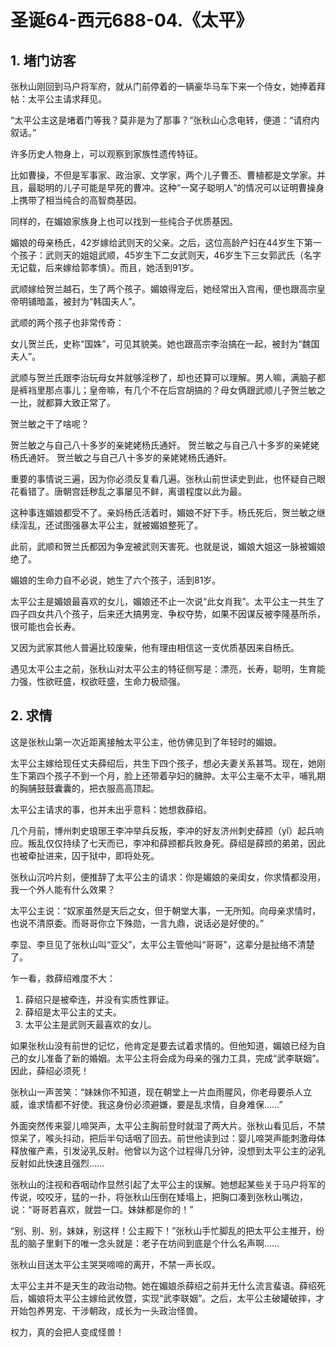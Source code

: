 # 圣诞64-西元688-04.《太平》

## 1. 堵门访客

张秋山刚回到马户将军府，就从门前停着的一辆豪华马车下来一个侍女，她捧着拜帖：太平公主请求拜见。

“太平公主这是堵着门等我？莫非是为了那事？”张秋山心念电转，便道：“请府内叙话。”

许多历史人物身上，可以观察到家族性遗传特征。

比如曹操，不但是军事家、政治家、文学家，两个儿子曹丕、曹植都是文学家。并且，最聪明的儿子可能是早死的曹冲。这种“一窝子聪明人”的情况可以证明曹操身上携带了相当纯合的高智商基因。

同样的，在媚娘家族身上也可以找到一些纯合子优质基因。

媚娘的母亲杨氏，42岁嫁给武则天的父亲。之后，这位高龄产妇在44岁生下第一个孩子：武则天的姐姐武顺，45岁生下二女武则天，46岁生下三女郭武氏（名字无记载，后来嫁给郭孝慎）。而且，她活到91岁。

武顺嫁给贺兰越石，生了两个孩子。媚娘得宠后，她经常出入宫闱，便也跟高宗皇帝明铺暗盖，被封为“韩国夫人”。

武顺的两个孩子也非常传奇：

女儿贺兰氏，史称“国姝”，可见其貌美。她也跟高宗李治搞在一起，被封为“魏国夫人”。

武顺与贺兰氏跟李治玩母女丼就够淫秽了，却也还算可以理解。男人嘛，满脑子都是裤裆里那点事儿；皇帝嘛，有几个不在后宫胡搞的？母女俩跟武顺儿子贺兰敏之一比，就都算大致正常了。

贺兰敏之干了啥呢？

贺兰敏之与自己八十多岁的亲姥姥杨氏通奸。
贺兰敏之与自己八十多岁的亲姥姥杨氏通奸。
贺兰敏之与自己八十多岁的亲姥姥杨氏通奸。

重要的事情说三遍，因为你必须反复看几遍。张秋山前世读史到此，也怀疑自己眼花看错了。唐朝宫廷秽乱之事屡见不鲜，离谱程度以此为最。

这种事连媚娘都受不了。亲妈杨氏活着时，媚娘不好下手。杨氏死后，贺兰敏之继续淫乱，还试图强暴太平公主，就被媚娘整死了。

此前，武顺和贺兰氏都因为争宠被武则天害死。也就是说，媚娘大姐这一脉被媚娘绝了。

媚娘的生命力自不必说，她生了六个孩子，活到81岁。

太平公主是媚娘最喜欢的女儿，媚娘还不止一次说“此女肖我”。太平公主一共生了四子四女共八个孩子，后来还大搞男宠、争权夺势，如果不因谋反被李隆基所杀，很可能也会长寿。

又因为武家其他人普遍比较废柴，他有理由相信这一支优质基因来自杨氏。

遇见太平公主之前，张秋山对太平公主的特征侧写是：漂亮，长寿，聪明，生育能力强，性欲旺盛，权欲旺盛，生命力极顽强。

## 2. 求情

这是张秋山第一次近距离接触太平公主，他仿佛见到了年轻时的媚娘。

太平公主嫁给现任丈夫薛绍后，共生下四个孩子，想必夫妻关系甚笃。现在，她刚生下第四个孩子不到一个月，脸上还带着孕妇的臃肿。太平公主毫不太平，哺乳期的胸脯鼓鼓囊囊的，把衣服高高顶起。

太平公主请求的事，也并未出乎意料：她想救薛绍。

几个月前，博州刺史琅琊王李冲举兵反叛，李冲的好友济州刺史薛𫖮（yǐ）起兵响应。叛乱仅仅持续了七天而已，李冲和薛𫖮都兵败身死。薛绍是薛𫖮的弟弟，因此也被牵扯进来，囚于狱中，即将处死。

张秋山沉吟片刻，便推辞了太平公主的请求：你是媚娘的亲闺女，你求情都没用，我一个外人能有什么效果？

太平公主说：“奴家虽然是天后之女，但于朝堂大事，一无所知。向母亲求情时，也说不清原委。而哥哥你立下殊勋，一言九鼎，说话必是好使的。”

李显、李旦见了张秋山叫“亚父”，太平公主管他叫“哥哥”，这辈分是扯络不清楚了。

乍一看，救薛绍难度不大：

1. 薛绍只是被牵连，并没有实质性罪证。
2. 薛绍是太平公主的丈夫。
3. 太平公主是武则天最喜欢的女儿。

如果张秋山没有前世的记忆，他肯定是要去试着求情的。但他知道，媚娘已经为自己的女儿准备了新的婚姻。太平公主将会成为母亲的强力工具，完成“武李联姻”。因此，薛绍必须死！

张秋山一声苦笑：“妹妹你不知道，现在朝堂上一片血雨腥风，你老母要杀人立威，谁求情都不好使。我这身份必须避嫌，要是乱求情，自身难保……”

外面突然传来婴儿啼哭声，太平公主胸前登时就湿了两大片。张秋山看见后，不禁惊呆了，喉头抖动，把后半句话咽了回去。前世他读到过：婴儿啼哭声能刺激母体释放催产素，引发泌乳反射。他曾以为这个过程得几分钟，没想到太平公主的泌乳反射如此快速且强烈……

张秋山的注视和吞咽动作显然引起了太平公主的误解。她想起某些关于马户将军的传说，咬咬牙，猛的一扑，将张秋山压倒在矮塌上，把胸口凑到张秋山嘴边，说：“哥哥若喜欢，就尝一口。妹妹都是你的！”

“别、别、别，妹妹，别这样！公主殿下！”张秋山手忙脚乱的把太平公主推开，纷乱的脑子里剩下的唯一念头就是：老子在坊间到底是个什么名声啊……

张秋山目送太平公主哭哭啼啼的离开，不禁一声长叹。

太平公主并不是天生的政治动物。她在媚娘杀薛绍之前并无什么流言蜚语。薛绍死后，媚娘将太平公主嫁给武攸暨，实现“武李联姻”。之后，太平公主破罐破摔，才开始包养男宠、干涉朝政，成长为一头政治怪兽。

权力，真的会把人变成怪兽！





